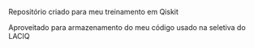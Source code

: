 Repositório criado para meu treinamento em Qiskit

Aproveitado para armazenamento do meu código usado na seletiva do LACIQ
